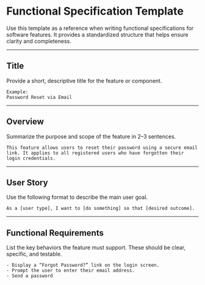 # Functional Specification Template

Use this template as a reference when writing functional specifications for software features. It provides a standardized structure that helps ensure clarity and completeness.

---

## Title

Provide a short, descriptive title for the feature or component.

```text
Example:
Password Reset via Email
```

---

## Overview

Summarize the purpose and scope of the feature in 2–3 sentences.

```text
This feature allows users to reset their password using a secure email link. It applies to all registered users who have forgotten their login credentials.
```

---

## User Story

Use the following format to describe the main user goal.

```text
As a [user type], I want to [do something] so that [desired outcome].
```

---

## Functional Requirements

List the key behaviors the feature must support. These should be clear, specific, and testable.

```text
- Display a “Forgot Password?” link on the login screen.
- Prompt the user to enter their email address.
- Send a password
